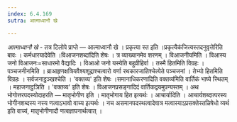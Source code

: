 ```yaml
---
index: 6.4.169
sutra: आत्माध्वानौ खे

---
```

_आत्माध्वानौ खे_ - तत्र टिलोपे प्राप्ते — आत्माध्वानौ खे । प्रकृत्या स्त इति ।प्रकृत्यैक॑जित्यस्तदनुवृत्तेरिति बावः । कर्मधारयादेवेति ।विआजनशब्दा॑दिति शेषः । त्र व्याख्यानमेव शरणम् । विआजनीयमिति । विआस्य जनो विआजनः=साधारमो वैद्यादिः । विआओ जनो यस्येति बहुव्रीहिर्वा । तस्मै हितमिति विग्रहः । पञ्चजनीनमिति । ब्राआहृणक्षत्रियवैश्यशूद्राश्चत्वारो वर्णा रथकारजातिश्चेत्येते पञ्चजनां । तेभ्यो हितमिति विग्रहः । सर्वजनाट्ठञ्खश्चेति । 'वक्तव्य' इति शेषः ।समानाधिकरणादिति वक्तव्य॑मिति वार्तिकं भाष्ये स्थितम् । महाजनाट्ठञिति । 'वक्तव्य' इति शेषः । विआजनप्रसङ्गादिदं वार्तिकद्वयमुपन्यस्तम् । अथ भोगोत्तरपदस्योदाहरति — मातृभोगीण इति । मातृभोगाय हित इत्यर्थः । आचार्यादिति । आचार्यशब्दात्परस्य भोगीनशब्दस्य नस्य णत्वाऽभावो वाच्य इत्यर्थः । नच असमानपदस्थत्वादेवात्र मत्वास्याऽप्रसक्तेस्तन्निषेधो व्यर्थ इति वाच्यं, मातृभोगीणादौ णत्वज्ञापनार्थत्वात् ।